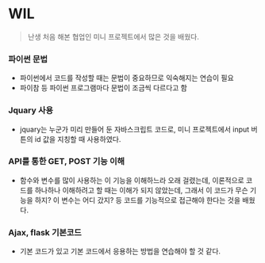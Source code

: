 # WIL
> 난생 처음 해본 협업인 미니 프로젝트에서 많은 것을 배웠다.

### 파이썬 문법
- 파이썬에서 코드를 작성할 때는 문법이 중요하므로 익숙해지는 연습이 필요
- 파이참 등 파이썬 프로그램마다 문법이 조금씩 다르다고 함 

### Jquary 사용
- jquary는 누군가 미리 만들어 둔 자바스크립트 코드로, 미니 프로젝트에서 input 버튼의 id 값을 지칭할 때 사용하였다.

### API를 통한 GET, POST 기능 이해
- 함수와 변수를 많이 사용하는 이 기능을 이해하느라 오래 걸렸는데, 이론적으로 코드를 하나하나 이해하려고 할 때는 이해가 되지 않았는데, 그래서 이 코드가 무슨 기능을 하지? 이 변수는 어디 갔지? 등 코드를 기능적으로 접근해야 한다는 것을 배웠다.

### Ajax, flask 기본코드
- 기본 코드가 있고 기본 코드에서 응용하는 방법을 연습해야 할 것 같다.